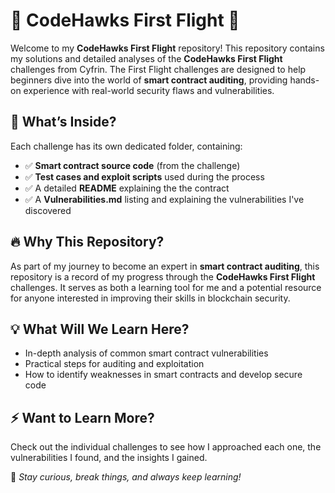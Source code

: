 # 🚀 CodeHawks First Flight 🦅

Welcome to my **CodeHawks First Flight** repository! This repository contains my solutions and detailed analyses of the **CodeHawks First Flight** challenges from Cyfrin. The First Flight challenges are designed to help beginners dive into the world of **smart contract auditing**, providing hands-on experience with real-world security flaws and vulnerabilities.

## 🎯 What’s Inside?
Each challenge has its own dedicated folder, containing:
- ✅ **Smart contract source code** (from the challenge)
- ✅ **Test cases and exploit scripts** used during the process
- ✅ A detailed **README** explaining the the contract
- ✅ A **Vulnerabilities.md** listing and explaining the vulnerabilities I've discovered

## 🔥 Why This Repository?
As part of my journey to become an expert in **smart contract auditing**, this repository is a record of my progress through the **CodeHawks First Flight** challenges. It serves as both a learning tool for me and a potential resource for anyone interested in improving their skills in blockchain security.

## 💡 What Will We Learn Here?
- In-depth analysis of common smart contract vulnerabilities
- Practical steps for auditing and exploitation
- How to identify weaknesses in smart contracts and develop secure code

## ⚡ Want to Learn More?
Check out the individual challenges to see how I approached each one, the vulnerabilities I found, and the insights I gained.

🔗 *Stay curious, break things, and always keep learning!*

